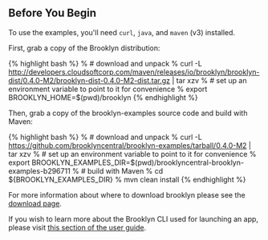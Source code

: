 ## Before You Begin

To use the examples, you'll need ``curl``, ``java``, and ``maven`` (v3) installed.

First, grab a copy of the Brooklyn distribution:

{% highlight bash %}
% # download and unpack
% curl -L http://developers.cloudsoftcorp.com/maven/releases/io/brooklyn/brooklyn-dist/0.4.0-M2/brooklyn-dist-0.4.0-M2-dist.tar.gz | tar xzv
% # set up an environment variable to point to it for convenience
% export BROOKLYN_HOME=$(pwd)/brooklyn
{% endhighlight %}

Then, grab a copy of the brooklyn-examples source code and build with Maven:

{% highlight bash %}
% # download and unpack
% curl -L https://github.com/brooklyncentral/brooklyn-examples/tarball/0.4.0-M2 | tar xzv
% # set up an environment variable to point to it for convenience
% export BROOKLYN_EXAMPLES_DIR=$(pwd)/brooklyncentral-brooklyn-examples-b296711
% # build with Maven
% cd ${BROOKLYN_EXAMPLES_DIR}
% mvn clean install
{% endhighlight %}

For more information about where to download brooklyn please
see the [download page]({{site.url}}/start/download.html).

If you wish to learn more about the Brooklyn CLI used for launching an app,
please visit [this section of the user guide]({{site.url}}/use/guide/management/index.html#cli).
